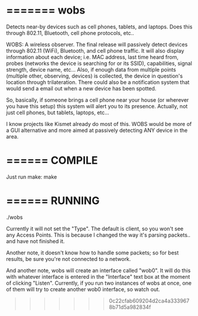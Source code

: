 =======
wobs
====

Detects near-by devices such as cell phones, tablets, and laptops. Does this through 802.11, Bluetooth, cell phone protocols, etc..

WOBS: A wireless observer. The final release will passively detect devices through 802.11 (WiFi), Bluetooth, and cell phone traffic. It will also display information about each device; i.e. MAC address, last time heard from, probes (networks the device is searching for or its SSID), capabilities, signal strength, device name, etc... Also, if enough data from multiple points (multiple other, observing, devices) is collected, the device in question's location through trilateration. There could also be a notification system that would send a email out when a new device has been spotted.

So, basically, if someone brings a cell phone near your house (or wherever you have this setup) this system will alert you to its presence. Actually, not just cell phones, but tablets, laptops, etc...

I know projects like Kismet already do most of this. WOBS would be more of a GUI alternative and more aimed at passively detecting ANY device in the area.

======
COMPILE
======
Just run make:
  make

======
RUNNING
======
./wobs

Currently it will not set the "Type". The default is client, so you won't see any Access Points. This is because I changed the way it's parsing packets.. and have not finished it.

Another note, it doesn't know how to handle some packets; so for best results, be sure you're not connected to a network.

And another note, wobs will create an interface called "wob0". It will do this with whatever interface is entered in the "Interface" text box at the moment of clicking "Listen". Currently, if you run two instances of wobs at once, one of them will try to create another wob0 interface, so watch out.
>>>>>>> 0c22cfab609204d2ca4a3339678b71d5a982834f

